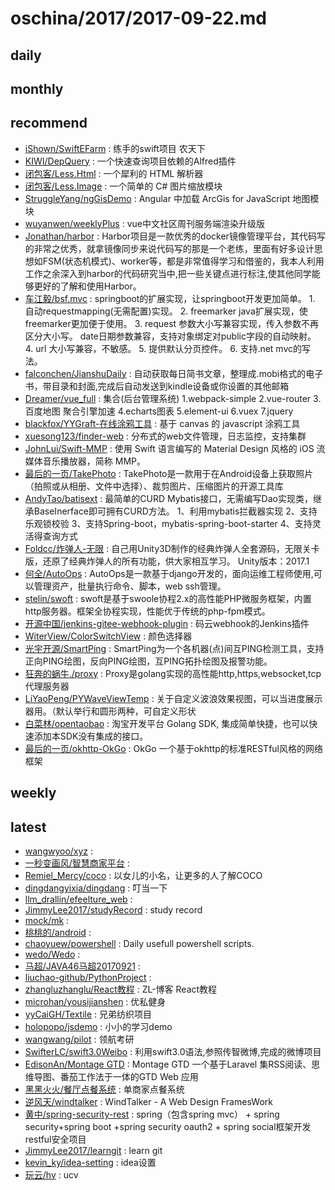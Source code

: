 # oschina/2017/2017-09-22.md



## daily



## monthly



## recommend

- [iShown/SwiftEFarm](http://git.oschina.net/iShown/SwiftEFarm) : 练手的swift项目 农天下
- [KIWI/DepQuery](http://git.oschina.net/MrWood/DepQuery) : 一个快速查询项目依赖的Alfred插件
- [闭包客/Less.Html](http://git.oschina.net/bibaoke/Less.Html) : 一个犀利的 HTML 解析器
- [闭包客/Less.Image](http://git.oschina.net/bibaoke/Less.Image) : 一个简单的 C# 图片缩放模块
- [StruggleYang/ngGisDemo](http://git.oschina.net/StruggleYang/ngGisDemo) : Angular 中加载 ArcGis for JavaScript 地图模块
- [wuyanwen/weeklyPlus](http://git.oschina.net/wuyanwen/weeklyPlus) : vue中文社区周刊服务端渲染升级版
- [Jonathan/harbor](http://git.oschina.net/jonothan/harbor) : Harbor项目是一款优秀的docker镜像管理平台，其代码写的非常之优秀，就拿镜像同步来说代码写的那是一个老练，里面有好多设计思想如FSM(状态机模式)、worker等，都是非常值得学习和借鉴的，我本人利用工作之余深入到harbor的代码研究当中,把一些关键点进行标注,使其他同学能够更好的了解和使用Harbor。
- [车江毅/bsf.mvc](http://git.oschina.net/chejiangyi/bsf.mvc) : springboot的扩展实现，让springboot开发更加简单。 1. 自动requestmapping(无需配置)实现。 2. freemarker java扩展实现，使freemarker更加便于使用。 3. request 参数大小写兼容实现，传入参数不再区分大小写。 date日期参数兼容，支持对象绑定对public字段的自动映射。 4. url 大小写兼容，不敏感。 5. 提供默认分页控件。 6. 支持.net mvc的写法。
- [falconchen/JianshuDaily](http://git.oschina.net/falcon/JianshuDaily) : 自动获取每日简书文章，整理成.mobi格式的电子书，带目录和封面,完成后自动发送到kindle设备或你设置的其他邮箱
- [Dreamer/vue_full](http://git.oschina.net/Dream_bin/vueJiHe) : 集合(后台管理系统) 1.webpack-simple 2.vue-router 3.百度地图 聚合引擎加速 4.echarts图表 5.element-ui 6.vuex 7.jquery
- [blackfox/YYGraft-在线涂鸦工具](http://git.oschina.net/blackfox/scrawl) : 基于 canvas 的 javascript 涂鸦工具
- [xuesong123/finder-web](http://git.oschina.net/xuesong123/finder-web) : 分布式的web文件管理，日志监控，支持集群
- [JohnLui/Swift-MMP](http://git.oschina.net/johnlui/Swift-MMP) : 使用 Swift 语言编写的 Material Design 风格的 iOS 流媒体音乐播放器，简称 MMP。
- [最后的一页/TakePhoto](http://git.oschina.net/JHFreedm/TakePhoto) : TakePhoto是一款用于在Android设备上获取照片（拍照或从相册、文件中选择）、裁剪图片、压缩图片的开源工具库
- [AndyTao/batisext](http://git.oschina.net/sd3560531/batisext) : 最简单的CURD Mybatis接口，无需编写Dao实现类，继承BaseInerface即可拥有CURD方法。 1、利用mybatis拦截器实现 2、支持乐观锁校验 3、支持Spring-boot，mybatis-spring-boot-starter 4、支持灵活得查询方式
- [Foldcc/炸弹人-无限](http://git.oschina.net/Foldcc/ZhaDanRen-WuXian) : 自己用Unity3D制作的经典炸弹人全套源码，无限关卡版，还原了经典炸弹人的所有功能，供大家相互学习。 Unity版本：2017.1
- [何全/AutoOps](http://git.oschina.net/hequan2020/autoops) : AutoOps是一款基于django开发的，面向运维工程师使用,可以管理资产，批量执行命令、脚本，web ssh管理。
- [stelin/swoft](http://git.oschina.net/stelin/swoft) : swoft是基于swoole协程2.x的高性能PHP微服务框架，内置http服务器。框架全协程实现，性能优于传统的php-fpm模式。
- [开源中国/jenkins-gitee-webhook-plugin](http://git.oschina.net/oschina/jenkins-webhook-plugin) : 码云webhook的Jenkins插件
- [WiterView/ColorSwitchView](http://git.oschina.net/witerview/ColorSwitchView) : 颜色选择器
- [光宇开源/SmartPing](http://git.oschina.net/gy-games/smartping) : SmartPing为一个各机器(点)间互PING检测工具，支持正向PING绘图，反向PING绘图，互PING拓扑绘图及报警功能。
- [狂奔的蜗牛./proxy](http://git.oschina.net/snail/proxy) : Proxy是golang实现的高性能http,https,websocket,tcp代理服务器
- [LiYaoPeng/PYWaveViewTemp](http://git.oschina.net/LYPLiYaoPeng/PYWaveViewTemp) : 关于自定义波浪效果视图，可以当进度展示器用。（默认举行和圆形两种，可自定义形状
- [白菜林/opentaobao](http://git.oschina.net/lyhuilin/opentaobao) : 淘宝开发平台 Golang SDK, 集成简单快捷，也可以快速添加本SDK没有集成的接口。
- [最后的一页/okhttp-OkGo](http://git.oschina.net/JHFreedm/okhttp-OkGo) : OkGo 一个基于okhttp的标准RESTful风格的网络框架


## weekly



## latest

- [wangwyoo/xyz](http://git.oschina.net/wangwyoo/xyz) : 
- [一秒变画风/智慧商家平台](http://git.oschina.net/icenaci00/ZhiHuiShangJiaPingTai) : 
- [Remiel_Mercy/coco](http://git.oschina.net/remielleilei/coco) : 以女儿的小名，让更多的人了解COCO
- [dingdangyixia/dingdang](http://git.oschina.net/dingdangyixia/dingdang) : 叮当一下
- [llm_drallin/efeelture_web](http://git.oschina.net/drallin/efeelture_web) : 
- [JimmyLee2017/studyRecord](http://git.oschina.net/JimmyLee2017/studyRecord) : study record
- [mock/mk](http://git.oschina.net/mockcm/mk) : 
- [桃桃的/android](http://git.oschina.net/jstao/android) : 
- [chaoyuew/powershell](http://git.oschina.net/chaoyuew/powershell) : Daily usefull powershell scripts.
- [wedo/Wedo](http://git.oschina.net/ego_wedo/Wedo) : 
- [马超/JAVA46马超20170921](http://git.oschina.net/Ma_Chao./JAVA46MaChao20170921) : 
- [liuchao-github/PythonProject](http://git.oschina.net/liuchao1920/pythonproject) : 
- [zhangluzhanglu/React教程](http://git.oschina.net/zhangluzhanglu/ReactJiaoCheng) : ZL-博客 React教程
- [microhan/yousijianshen](http://git.oschina.net/microhan/yousijianshen) : 优私健身
- [yyCaiGH/Textile](http://git.oschina.net/cyy1222/Textile) : 兄弟纺织项目
- [holopopo/jsdemo](http://git.oschina.net/xute/jsdemo) : 小小的学习demo
- [wangwang/pilot](http://git.oschina.net/w136/pilot) : 领航考研
- [SwifterLC/swift3.0Weibo](http://git.oschina.net/oschinaLC/swift3.0Weibo) : 利用swift3.0语法,参照传智微博,完成的微博项目
- [EdisonAn/Montage GTD](http://git.oschina.net/accacc/task) : Montage GTD 一个基于Laravel 集RSS阅读、思维导图、番茄工作法于一体的GTD Web 应用
- [黑黑火火/餐厅点餐系统](http://git.oschina.net/education1/CanTingDianCanXiTong) : 单商家点餐系统
- [逆风天/windtalker](http://git.oschina.net/nftstudio/windtalker) : WindTalker - A Web Design FramesWork
- [黄中/spring-security-rest](http://git.oschina.net/onlycoding/spring-security-rest) : spring（包含spring mvc） + spring security+spring boot +spring security oauth2 + spring social框架开发restful安全项目
- [JimmyLee2017/learngit](http://git.oschina.net/JimmyLee2017/learngit) : learn git
- [kevin_ky/idea-setting](http://git.oschina.net/kevin_ky/idea-setting) : idea设置
- [玩云/hv](http://git.oschina.net/TianJingMeiCheng/hv) : ucv